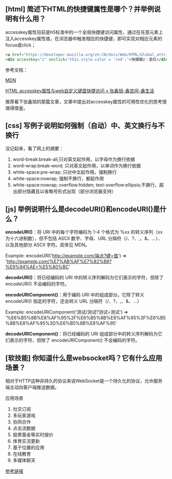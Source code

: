 ## [html] 简述下HTML的快捷键属性是哪个？并举例说明有什么用？

accesskey属性目前是h5标准中的一个全局快捷键访问属性，通过在任意元素上注入accesskey属性值，在浏览器中触发相应的快捷键，即可实现对相应元素的focus或click；

```html
<a href="https://developer.mozilla.org/zh-CN/docs/Web/HTML/Global_attributes/accesskey" target="_blank" accesskey="x">快捷键x：accesskey</a>
<div accesskey="z" onclick="this.style.color = 'red';">快捷键z：变红</div>
```
参考文档：

[MDN](https://developer.mozilla.org/zh-CN/docs/Web/HTML/Global_attributes/accesskey)

[HTML accesskey属性与web自定义键盘快捷访问 « 张鑫旭-鑫空间-鑫生活](https://www.zhangxinxu.com/wordpress/2017/05/html-accesskey/)

推荐看下张鑫旭的那篇文章，文章中提出对accesskey属性的可用性优化的思考很值得借鉴。

## [css] 写例子说明如何强制（自动）中、英文换行与不换行

没记起来，看了网上的摘要：

1. word-break:break-all;只对英文起作用，以字母作为换行依据
2. word-wrap:break-word; 只对英文起作用，以单词作为换行依据
3. white-space:pre-wrap; 只对中文起作用，强制换行
4. white-space:nowrap; 强制不换行，都起作用
5. white-space:nowrap; overflow:hidden; text-overflow:ellipsis;不换行，超出部分隐藏且以省略号形式出现（部分浏览器支持）


## [js] 举例说明什么是decodeURI()和encodeURI()是什么？

**encodeURI()**：将 URI 中的每个字符编码为 1-4 个格式为 %xx 的转义序列（xx 为十六进制数），但不包括 ASCII 数字、字母、URL 分隔符（/、?、,、&、...）、以及其他部分 ASCII 字符。具体见 MDN。

Example: encodeURI('http://example.com/端点?键=值') => 'http://example.com/%E7%AB%AF%E7%82%B9?%E9%94%AE=%E5%80%BC'

**decodeURI()**：将已经编码的 URI 中的转义序列解码为它们表示的字符，但除了 encodeURI() 不会编码的字符。

**encodeURIComponent()**：用于编码 URI 中的组成部分。它除了转义 encodeURI() 指定的字符，还会转义 URL 分隔符（/、?、,、&、...）

Example: encodeURIComponent('测试/测试?测试=测试') => '%E6%B5%8B%E8%AF%95%2F%E6%B5%8B%E8%AF%95%3F%E6%B5%8B%E8%AF%95%3D%E6%B5%8B%E8%AF%95'

**decodeURIComponent()**：将已经编码的 URI 组成部分中的转义序列解码为它们表示的字符，但除了 encodeURIComponent() 不会编码的字符。


## [软技能] 你知道什么是websocket吗？它有什么应用场景？

相对于HTTP这种非持久的协议来说WebSocket是一个持久化的协议，允许服务端主动向客户端推送数据。

应用场景
1. 社交订阅
2. 多玩家游戏
3. 协同合作
4. 点击流数据
5. 股票基金等实时报价
6. 体育实况更新
7. 基于位置的应用
8. 在线教育
9. 多媒体聊天

[参考链接](https://blog.csdn.net/lldouble/article/details/80742082)
